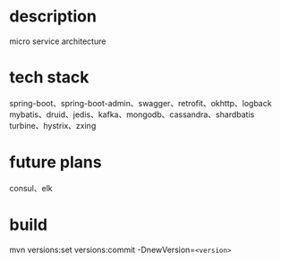 description
=======
micro service architecture

tech stack
=======
spring-boot、spring-boot-admin、swagger、retrofit、okhttp、logback  
mybatis、druid、jedis、kafka、mongodb、cassandra、shardbatis  
turbine、hystrix、zxing

future plans
=======
consul、elk

build
=======
mvn versions:set versions:commit -DnewVersion=`<version>`
